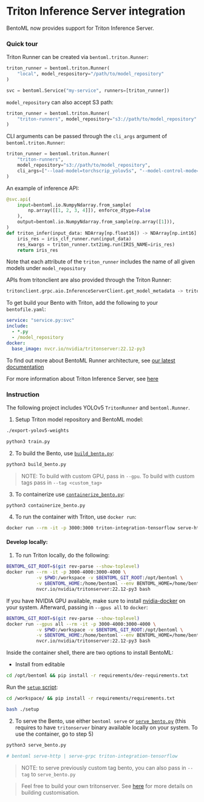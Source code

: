 # Triton Inference Server integration

BentoML now provides support for Triton Inference Server.

### Quick tour

Triton Runner can be created via `bentoml.triton.Runner`:

```python
triton_runner = bentoml.triton.Runner(
    "local", model_respository="/path/to/model_repository"
)

svc = bentoml.Service("my-service", runners=[triton_runner])
```

`model_repository` can also accept S3 path:

```python
triton_runner = bentoml.triton.Runner(
    "triton-runners", model_repository="s3://path/to/model_repository"
)
```

CLI arguments can be passed through the `cli_args` argument of `bentoml.triton.Runner`:

```python
triton_runner = bentoml.triton.Runner(
    "triton-runners",
    model_repository="s3://path/to/model_repository",
    cli_args=["--load-model=torchscrip_yolov5s", "--model-control-mode=explicit"],
)
```

An example of inference API:

```python
@svc.api(
    input=bentoml.io.NumpyNdarray.from_sample(
        np.array([[1, 2, 3, 4]]), enforce_dtype=False
    ),
    output=bentoml.io.NumpyNdarray.from_sample(np.array([1])),
)
def triton_infer(input_data: NDArray[np.float16]) -> NDArray[np.int16]:
    iris_res = iris_clf_runner.run(input_data)
    res_kwargs = triton_runner.txt2img.run(IRIS_NAME=iris_res)
    return iris_res
```

Note that each attribute of the `triton_runner` includes the name of all given
models under `model_repository`

APIs from tritonclient are also provided through the Triton Runner:

```python
tritonclient.grpc.aio.InferenceServerClient.get_model_metadata -> triton_runner.get_model_metadata | triton_runner.grpc_get_model_metadata
```

To get build your Bento with Triton, add the following to your `bentofile.yaml`:

```yaml
service: "service.py:svc"
include:
  - *.py
  - /model_repository
docker:
  base_image: nvcr.io/nvidia/tritonserver:22.12-py3
```

To find out more about BentoML Runner architecture, see
[our latest documentation](https://docs.bentoml.org/en/latest/concepts/runner.html#)

For more information about Triton Inference Server, see
[here](https://github.com/triton-inference-server/server)


### Instruction

The following project includes YOLOv5 `TritonRunner` and `bentoml.Runner`.

1. Setup Triton model repository and BentoML model:

```bash
./export-yolov5-weights

python3 train.py
```

2. To build the Bento, use [`build_bento.py`](./build_bento.py):

```bash
python3 build_bento.py
````

> NOTE: To build with custom GPU, pass in `--gpu`. To build with custom tags
> pass in `--tag <custom_tag>`

3. To containerize use [`containerize_bento.py`](./containerize_bento.py):

```bash
python3 containerize_bento.py
```

4. To run the container with Triton, use `docker run`:

```bash
docker run --rm -it -p 3000:3000 triton-integration-tensorflow serve-http
```

#### Develop locally:

1. To run Triton locally, do the following:

```bash
BENTOML_GIT_ROOT=$(git rev-parse --show-toplevel)
docker run --rm -it -p 3000-4000:3000-4000 \
           -v $PWD:/workspace -v $BENTOML_GIT_ROOT:/opt/bentoml \
           -v $BENTOML_HOME:/home/bentoml --env BENTOML_HOME=/home/bentoml \
           nvcr.io/nvidia/tritonserver:22.12-py3 bash
```

If you have NVIDIA GPU available, make sure to install 
[nvidia-docker](https://github.com/NVIDIA/nvidia-docker) on your system.
Afterward, passing in `--gpus all` to `docker`:

```bash
BENTOML_GIT_ROOT=$(git rev-parse --show-toplevel)
docker run --gpus all --rm -it -p 3000-4000:3000-4000 \
           -v $PWD:/workspace -v $BENTOML_GIT_ROOT:/opt/bentoml \
           -v $BENTOML_HOME:/home/bentoml --env BENTOML_HOME=/home/bentoml \
           nvcr.io/nvidia/tritonserver:22.12-py3 bash
```

Inside the container shell, there are two options to install BentoML:

- Install from editable

```bash
cd /opt/bentoml && pip install -r requirements/dev-requirements.txt
```

Run the [`setup` script](./setup):

```bash
cd /workspace/ && pip install -r requirements/requirements.txt

bash ./setup
```

2. To serve the Bento, use either `bentoml serve` or
   [`serve_bento.py`](./serve_bento.py) (this requires to have `tritonserver` binary available locally on your system. To use the container, go to step 5)

```bash
python3 serve_bento.py

# bentoml serve-http | serve-grpc triton-integration-tensorflow
```

> NOTE: to serve previously custom tag bento, you can also pass in `--tag` to
> `serve_bento.py`


> Feel free to build your own tritonserver. See
> [here](https://github.com/triton-inference-server/server/blob/main/docs/customization_guide/build.md)
> for more details on building customisation.

<!-- 
docker run --rm -it -p 3000-3030:3000-3030 -v $(pwd)/model_repository:/models -v ${PWD}:/workspace -v ${BENTOML_GIT_ROOT}:/opt/bentoml -e BENTOML_HOME=/opt/bentoml -v $BENTOML_HOME:/opt/bentoml nvcr.io/nvidia/tritonserver:22.12-py3 bash

cd /opt/bentoml && pip install -r requirements/dev-requirements.txt && cd /workspace && pip install -r requirements/requirements.txt && python3 train.py && ./setup && bentoml serve-http
-->
